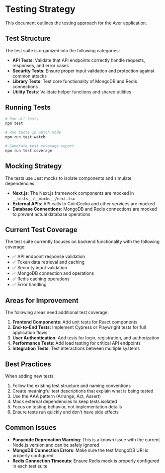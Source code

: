 # Testing Strategy

This document outlines the testing approach for the Aver application.

## Test Structure

The test suite is organized into the following categories:

- **API Tests**: Validate that API endpoints correctly handle requests, responses, and error cases
- **Security Tests**: Ensure proper input validation and protection against common attacks
- **Library Tests**: Test core functionality of MongoDB and Redis connections
- **Utility Tests**: Validate helper functions and shared utilities

## Running Tests

```bash
# Run all tests
npm test

# Run tests in watch mode
npm run test:watch

# Generate test coverage report
npm run test:coverage
```

## Mocking Strategy

The tests use Jest mocks to isolate components and simulate dependencies:

- **Next.js**: The Next.js framework components are mocked in `__tests__/__mocks__/next.tsx`
- **External APIs**: API calls to CoinGecko and other services are mocked
- **Database Connections**: MongoDB and Redis connections are mocked to prevent actual database operations

## Current Test Coverage

The test suite currently focuses on backend functionality with the following coverage:

- ✅ API endpoint response validation
- ✅ Token data retrieval and caching
- ✅ Security input validation
- ✅ MongoDB connection and operations
- ✅ Redis caching operations
- ✅ Error handling

## Areas for Improvement

The following areas need additional test coverage:

1. **Frontend Components**: Add unit tests for React components
2. **End-to-End Tests**: Implement Cypress or Playwright tests for full application flows
3. **User Authentication**: Add tests for login, registration, and authorization
4. **Performance Tests**: Add load testing for critical API endpoints
5. **Integration Tests**: Test interactions between multiple systems

## Best Practices

When adding new tests:

1. Follow the existing test structure and naming conventions
2. Create meaningful test descriptions that explain what is being tested
3. Use the AAA pattern (Arrange, Act, Assert)
4. Mock external dependencies to keep tests isolated
5. Focus on testing behavior, not implementation details
6. Ensure tests run quickly and don't have side effects

## Common Issues

- **Punycode Deprecation Warning**: This is a known issue with the current Node.js version and can be safely ignored
- **MongoDB Connection Errors**: Make sure the test MongoDB URI is properly configured
- **Redis Connection Timeouts**: Ensure Redis mock is properly configured in each test suite
